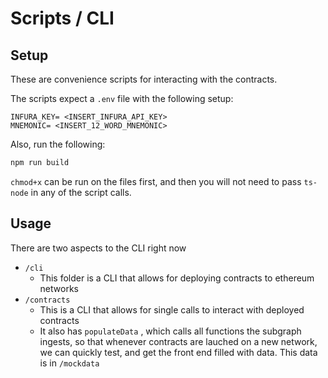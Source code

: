 # Scripts / CLI
## Setup
These are convenience scripts for interacting with the contracts.

The scripts expect a `.env` file with the following setup:
```
INFURA_KEY= <INSERT_INFURA_API_KEY>
MNEMONIC= <INSERT_12_WORD_MNEMONIC>
```

Also, run the following:
```sh
npm run build
```

`chmod+x` can be run on the files first, and then you will not need to pass `ts-node` in any of
the script calls.

## Usage
There are two aspects to the CLI right now
- `/cli`
  - This folder is a CLI that allows for deploying contracts to ethereum networks
- `/contracts`
  - This is a CLI that allows for single calls to interact with deployed contracts
  - It also has `populateData` , which calls all functions the subgraph ingests, so that whenever
    contracts are lauched on a new network, we can quickly test, and get the front end filled
    with data. This data is in `/mockdata`

